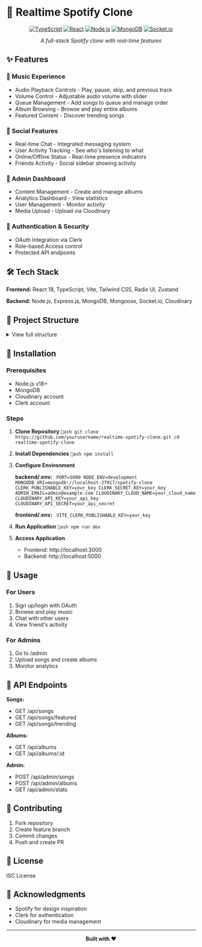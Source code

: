 # 🎵 Realtime Spotify Clone

<div align="center">

[![TypeScript](https://img.shields.io/badge/TypeScript-007ACC?style=for-the-badge&logo=typescript&logoColor=white)](https://www.typescriptlang.org/)
[![React](https://img.shields.io/badge/React-20232A?style=for-the-badge&logo=react&logoColor=61DAFB)](https://reactjs.org/)
[![Node.js](https://img.shields.io/badge/Node.js-43853D?style=for-the-badge&logo=node.js&logoColor=white)](https://nodejs.org/)
[![MongoDB](https://img.shields.io/badge/MongoDB-4EA94B?style=for-the-badge&logo=mongodb&logoColor=white)](https://www.mongodb.com/)
[![Socket.io](https://img.shields.io/badge/Socket.io-black?style=for-the-badge&logo=socket.io&badgeColor=010101)](https://socket.io/)

*A full-stack Spotify clone with real-time features*

</div>

## ✨ Features

### 🎵 Music Experience
- Audio Playback Controls - Play, pause, skip, and previous track
- Volume Control - Adjustable audio volume with slider
- Queue Management - Add songs to queue and manage order
- Album Browsing - Browse and play entire albums
- Featured Content - Discover trending songs

### 👥 Social Features
- Real-time Chat - Integrated messaging system
- User Activity Tracking - See who's listening to what
- Online/Offline Status - Real-time presence indicators
- Friends Activity - Social sidebar showing activity

### 🔧 Admin Dashboard
- Content Management - Create and manage albums
- Analytics Dashboard - View statistics
- User Management - Monitor activity
- Media Upload - Upload via Cloudinary

### 🔐 Authentication & Security
- OAuth Integration via Clerk
- Role-based Access control
- Protected API endpoints

## 🛠️ Tech Stack

**Frontend:** React 18, TypeScript, Vite, Tailwind CSS, Radix UI, Zustand

**Backend:** Node.js, Express.js, MongoDB, Mongoose, Socket.io, Cloudinary

## 📁 Project Structure
<details>
<summary>View full structure</summary>

```json
├── 📁 backend
│   ├── 📁 src
│   │   ├── 📁 controller
│   │   │   ├── 📄 admin.controller.js
│   │   │   ├── 📄 album.controller.js
│   │   │   ├── 📄 auth.controller.js
│   │   │   ├── 📄 song.controller.js
│   │   │   ├── 📄 stat.controller.js
│   │   │   └── 📄 user.controller.js
│   │   ├── 📁 lib
│   │   │   ├── 📄 cloudinary.js
│   │   │   ├── 📄 db.js
│   │   │   └── 📄 socket.js
│   │   ├── 📁 middleware
│   │   │   └── 📄 auth.middleware.js
│   │   ├── 📁 models
│   │   │   ├── 📄 album.model.js
│   │   │   ├── 📄 message.model.js
│   │   │   ├── 📄 song.model.js
│   │   │   └── 📄 user.model.js
│   │   ├── 📁 routes
│   │   │   ├── 📄 admin.route.js
│   │   │   ├── 📄 album.route.js
│   │   │   ├── 📄 auth.route.js
│   │   │   ├── 📄 song.route.js
│   │   │   ├── 📄 stat.route.js
│   │   │   └── 📄 user.route.js
│   │   ├── 📁 seeds
│   │   │   ├── 📄 albums.js
│   │   │   └── 📄 songs.js
│   │   └── 📄 index.js
│   ├── ⚙️ .env.sample
│   ├── ⚙️ .gitignore
│   ├── ⚙️ package-lock.json
│   ├── ⚙️ package.json
│   └── 📝 readme.md
├── 📁 docs
│   ├── 📁 screenshots
│   │   └── 📝 README.md
│   ├── 📝 API.md
│   ├── 📝 ARCHITECTURE.md
│   └── 📝 DEPLOYMENT.md
├── 📁 frontend
│   ├── 📁 public
│   │   ├── 📁 albums
│   │   │   ├── 🖼️ 1.jpg
│   │   │   ├── 🖼️ 2.jpg
│   │   │   ├── 🖼️ 3.jpg
│   │   │   └── 🖼️ 4.jpg
│   │   ├── 📁 cover-images
│   │   │   ├── 🖼️ 1.jpg
│   │   │   ├── 🖼️ 10.jpg
│   │   │   ├── 🖼️ 11.jpg
│   │   │   ├── 🖼️ 12.jpg
│   │   │   ├── 🖼️ 13.jpg
│   │   │   ├── 🖼️ 14.jpg
│   │   │   ├── 🖼️ 15.jpg
│   │   │   ├── 🖼️ 16.jpg
│   │   │   ├── 🖼️ 17.jpg
│   │   │   ├── 🖼️ 18.jpg
│   │   │   ├── 🖼️ 2.jpg
│   │   │   ├── 🖼️ 3.jpg
│   │   │   ├── 🖼️ 4.jpg
│   │   │   ├── 🖼️ 5.jpg
│   │   │   ├── 🖼️ 6.jpg
│   │   │   ├── 🖼️ 7.jpg
│   │   │   ├── 🖼️ 8.jpg
│   │   │   └── 🖼️ 9.jpg
│   │   ├── 📁 songs
│   │   │   ├── 🎵 1.mp3
│   │   │   ├── 🎵 10.mp3
│   │   │   ├── 🎵 11.mp3
│   │   │   ├── 🎵 12.mp3
│   │   │   ├── 🎵 13.mp3
│   │   │   ├── 🎵 14.mp3
│   │   │   ├── 🎵 15.mp3
│   │   │   ├── 🎵 16.mp3
│   │   │   ├── 🎵 17.mp3
│   │   │   ├── 🎵 18.mp3
│   │   │   ├── 🎵 2.mp3
│   │   │   ├── 🎵 3.mp3
│   │   │   ├── 🎵 4.mp3
│   │   │   ├── 🎵 5.mp3
│   │   │   ├── 🎵 6.mp3
│   │   │   ├── 🎵 7.mp3
│   │   │   ├── 🎵 8.mp3
│   │   │   └── 🎵 9.mp3
│   │   ├── 🖼️ google.png
│   │   ├── 🖼️ screenshot-for-readme.png
│   │   ├── 🖼️ spotify.png
│   │   └── 🖼️ vite.svg
│   ├── 📁 src
│   │   ├── 📁 components
│   │   │   ├── 📁 skeletons
│   │   │   │   ├── 📄 FeaturedGridSkeleton.tsx
│   │   │   │   ├── 📄 PlaylistSkeleton.tsx
│   │   │   │   └── 📄 UsersListSkeleton.tsx
│   │   │   ├── 📁 ui
│   │   │   │   ├── 📄 avatar.tsx
│   │   │   │   ├── 📄 button.tsx
│   │   │   │   ├── 📄 card.tsx
│   │   │   │   ├── 📄 dialog.tsx
│   │   │   │   ├── 📄 input.tsx
│   │   │   │   ├── 📄 resizable.tsx
│   │   │   │   ├── 📄 scroll-area.tsx
│   │   │   │   ├── 📄 select.tsx
│   │   │   │   ├── 📄 slider.tsx
│   │   │   │   ├── 📄 table.tsx
│   │   │   │   └── 📄 tabs.tsx
│   │   │   ├── 📄 SignInOAuthButtons.tsx
│   │   │   └── 📄 Topbar.tsx
│   │   ├── 📁 layout
│   │   │   ├── 📁 components
│   │   │   │   ├── 📄 AudioPlayer.tsx
│   │   │   │   ├── 📄 FriendsActivity.tsx
│   │   │   │   ├── 📄 LeftSidebar.tsx
│   │   │   │   └── 📄 PlaybackControls.tsx
│   │   │   └── 📄 MainLayout.tsx
│   │   ├── 📁 lib
│   │   │   ├── 📄 axios.ts
│   │   │   └── 📄 utils.ts
│   │   ├── 📁 pages
│   │   │   ├── 📁 404
│   │   │   │   └── 📄 NotFoundPage.tsx
│   │   │   ├── 📁 admin
│   │   │   │   ├── 📁 components
│   │   │   │   │   ├── 📄 AddAlbumDialog.tsx
│   │   │   │   │   ├── 📄 AddSongDialog.tsx
│   │   │   │   │   ├── 📄 AlbumsTabContent.tsx
│   │   │   │   │   ├── 📄 AlbumsTable.tsx
│   │   │   │   │   ├── 📄 DashboardStats.tsx
│   │   │   │   │   ├── 📄 Header.tsx
│   │   │   │   │   ├── 📄 SongsTabContent.tsx
│   │   │   │   │   ├── 📄 SongsTable.tsx
│   │   │   │   │   └── 📄 StatsCard.tsx
│   │   │   │   └── 📄 AdminPage.tsx
│   │   │   ├── 📁 album
│   │   │   │   └── 📄 AlbumPage.tsx
│   │   │   ├── 📁 auth-callback
│   │   │   │   └── 📄 AuthCallbackPage.tsx
│   │   │   ├── 📁 chat
│   │   │   │   ├── 📁 components
│   │   │   │   │   ├── 📄 ChatHeader.tsx
│   │   │   │   │   ├── 📄 MessageInput.tsx
│   │   │   │   │   └── 📄 UsersList.tsx
│   │   │   │   └── 📄 ChatPage.tsx
│   │   │   └── 📁 home
│   │   │       ├── 📁 components
│   │   │       │   ├── 📄 FeaturedSection.tsx
│   │   │       │   ├── 📄 PlayButton.tsx
│   │   │       │   ├── 📄 SectionGrid.tsx
│   │   │       │   └── 📄 SectionGridSkeleton.tsx
│   │   │       └── 📄 HomePage.tsx
│   │   ├── 📁 providers
│   │   │   └── 📄 AuthProvider.tsx
│   │   ├── 📁 stores
│   │   │   ├── 📄 useAuthStore.ts
│   │   │   ├── 📄 useChatStore.ts
│   │   │   ├── 📄 useMusicStore.ts
│   │   │   └── 📄 usePlayerStore.ts
│   │   ├── 📁 types
│   │   │   └── 📄 index.ts
│   │   ├── 📄 App.tsx
│   │   ├── 🎨 index.css
│   │   ├── 📄 main.tsx
│   │   └── 📄 vite-env.d.ts
│   ├── ⚙️ .env.sample
│   ├── ⚙️ .gitignore
│   ├── 📝 README.md
│   ├── ⚙️ components.json
│   ├── 📄 eslint.config.js
│   ├── 🌐 index.html
│   ├── ⚙️ package-lock.json
│   ├── ⚙️ package.json
│   ├── 📄 postcss.config.js
│   ├── 📄 tailwind.config.js
│   ├── ⚙️ tsconfig.app.json
│   ├── ⚙️ tsconfig.json
│   ├── ⚙️ tsconfig.node.json
│   └── 📄 vite.config.ts
├── ⚙️ .gitignore
├── 📝 CHANGELOG.md
├── 📝 CONTRIBUTING.md
├── 📄 LICENSE
├── 📝 README.md
├── ⚙️ package-lock.json
└── ⚙️ package.json
```
</details>

## 🚀 Installation

### Prerequisites
- Node.js v18+
- MongoDB
- Cloudinary account
- Clerk account

### Steps

1. **Clone Repository**
   ` ash
   git clone https://github.com/yourusername/realtime-spotify-clone.git
   cd realtime-spotify-clone
   ` 

2. **Install Dependencies**
   ` ash
   npm install
   ` 

3. **Configure Environment**

   **backend/.env:**
   ` 
   PORT=5000
   NODE_ENV=development
   MONGODB_URI=mongodb://localhost:27017/spotify-clone
   CLERK_PUBLISHABLE_KEY=your_key
   CLERK_SECRET_KEY=your_key
   ADMIN_EMAIL=admin@example.com
   CLOUDINARY_CLOUD_NAME=your_cloud_name
   CLOUDINARY_API_KEY=your_api_key
   CLOUDINARY_API_SECRET=your_api_secret
   ` 

   **frontend/.env:**
   ` 
   VITE_CLERK_PUBLISHABLE_KEY=your_key
   ` 

4. **Run Application**
   ` ash
   npm run dev
   ` 

5. **Access Application**
   - Frontend: http://localhost:3000
   - Backend: http://localhost:5000

## 🎯 Usage

### For Users
1. Sign up/login with OAuth
2. Browse and play music
3. Chat with other users
4. View friend's activity

### For Admins
1. Go to /admin
2. Upload songs and create albums
3. Monitor analytics

## 🧪 API Endpoints

**Songs:**
- GET /api/songs
- GET /api/songs/featured
- GET /api/songs/trending

**Albums:**
- GET /api/albums
- GET /api/albums/:id

**Admin:**
- POST /api/admin/songs
- POST /api/admin/albums
- GET /api/admin/stats

## 🤝 Contributing

1. Fork repository
2. Create feature branch
3. Commit changes
4. Push and create PR

## 📄 License

ISC License

## 🙏 Acknowledgments

- Spotify for design inspiration
- Clerk for authentication
- Cloudinary for media management

---

<div align="center">

**Built with ❤️**

</div>
